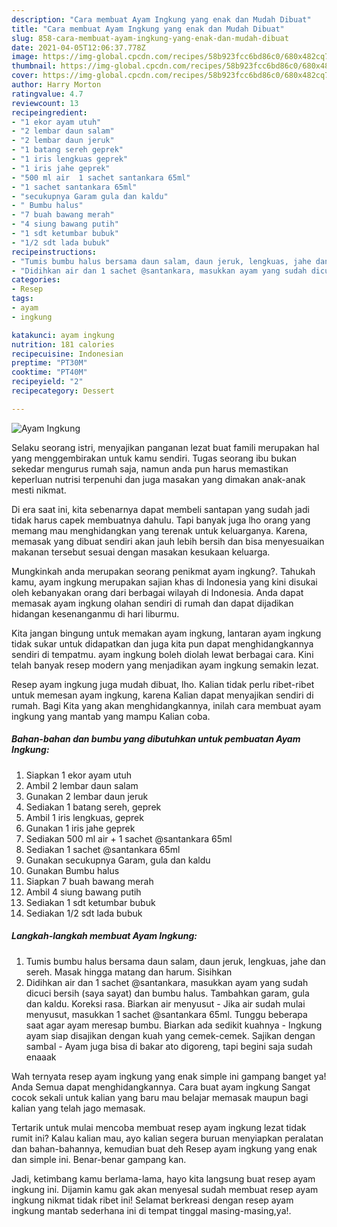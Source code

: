 ```yaml
---
description: "Cara membuat Ayam Ingkung yang enak dan Mudah Dibuat"
title: "Cara membuat Ayam Ingkung yang enak dan Mudah Dibuat"
slug: 858-cara-membuat-ayam-ingkung-yang-enak-dan-mudah-dibuat
date: 2021-04-05T12:06:37.778Z
image: https://img-global.cpcdn.com/recipes/58b923fcc6bd86c0/680x482cq70/ayam-ingkung-foto-resep-utama.jpg
thumbnail: https://img-global.cpcdn.com/recipes/58b923fcc6bd86c0/680x482cq70/ayam-ingkung-foto-resep-utama.jpg
cover: https://img-global.cpcdn.com/recipes/58b923fcc6bd86c0/680x482cq70/ayam-ingkung-foto-resep-utama.jpg
author: Harry Morton
ratingvalue: 4.7
reviewcount: 13
recipeingredient:
- "1 ekor ayam utuh"
- "2 lembar daun salam"
- "2 lembar daun jeruk"
- "1 batang sereh geprek"
- "1 iris lengkuas geprek"
- "1 iris jahe geprek"
- "500 ml air  1 sachet santankara 65ml"
- "1 sachet santankara 65ml"
- "secukupnya Garam gula dan kaldu"
- " Bumbu halus"
- "7 buah bawang merah"
- "4 siung bawang putih"
- "1 sdt ketumbar bubuk"
- "1/2 sdt lada bubuk"
recipeinstructions:
- "Tumis bumbu halus bersama daun salam, daun jeruk, lengkuas, jahe dan sereh. Masak hingga matang dan harum. Sisihkan"
- "Didihkan air dan 1 sachet @santankara, masukkan ayam yang sudah dicuci bersih (saya sayat) dan bumbu halus. Tambahkan garam, gula dan kaldu. Koreksi rasa. Biarkan air menyusut Jika air sudah mulai menyusut, masukkan 1 sachet @santankara 65ml. Tunggu beberapa saat agar ayam meresap bumbu. Biarkan ada sedikit kuahnya Ingkung ayam siap disajikan dengan kuah yang cemek-cemek. Sajikan dengan sambal Ayam juga bisa di bakar ato digoreng, tapi begini saja sudah enaaak"
categories:
- Resep
tags:
- ayam
- ingkung

katakunci: ayam ingkung 
nutrition: 181 calories
recipecuisine: Indonesian
preptime: "PT30M"
cooktime: "PT40M"
recipeyield: "2"
recipecategory: Dessert

---
```



![Ayam Ingkung](https://img-global.cpcdn.com/recipes/58b923fcc6bd86c0/680x482cq70/ayam-ingkung-foto-resep-utama.jpg)

Selaku seorang istri, menyajikan panganan lezat buat famili merupakan hal yang menggembirakan untuk kamu sendiri. Tugas seorang ibu bukan sekedar mengurus rumah saja, namun anda pun harus memastikan keperluan nutrisi terpenuhi dan juga masakan yang dimakan anak-anak mesti nikmat.

Di era  saat ini, kita sebenarnya dapat membeli santapan yang sudah jadi tidak harus capek membuatnya dahulu. Tapi banyak juga lho orang yang memang mau menghidangkan yang terenak untuk keluarganya. Karena, memasak yang dibuat sendiri akan jauh lebih bersih dan bisa menyesuaikan makanan tersebut sesuai dengan masakan kesukaan keluarga. 



Mungkinkah anda merupakan seorang penikmat ayam ingkung?. Tahukah kamu, ayam ingkung merupakan sajian khas di Indonesia yang kini disukai oleh kebanyakan orang dari berbagai wilayah di Indonesia. Anda dapat memasak ayam ingkung olahan sendiri di rumah dan dapat dijadikan hidangan kesenanganmu di hari liburmu.

Kita jangan bingung untuk memakan ayam ingkung, lantaran ayam ingkung tidak sukar untuk didapatkan dan juga kita pun dapat menghidangkannya sendiri di tempatmu. ayam ingkung boleh diolah lewat berbagai cara. Kini telah banyak resep modern yang menjadikan ayam ingkung semakin lezat.

Resep ayam ingkung juga mudah dibuat, lho. Kalian tidak perlu ribet-ribet untuk memesan ayam ingkung, karena Kalian dapat menyajikan sendiri di rumah. Bagi Kita yang akan menghidangkannya, inilah cara membuat ayam ingkung yang mantab yang mampu Kalian coba.

<!--inarticleads1-->

##### Bahan-bahan dan bumbu yang dibutuhkan untuk pembuatan Ayam Ingkung:

1. Siapkan 1 ekor ayam utuh
1. Ambil 2 lembar daun salam
1. Gunakan 2 lembar daun jeruk
1. Sediakan 1 batang sereh, geprek
1. Ambil 1 iris lengkuas, geprek
1. Gunakan 1 iris jahe geprek
1. Sediakan 500 ml air + 1 sachet @santankara 65ml
1. Sediakan 1 sachet @santankara 65ml
1. Gunakan secukupnya Garam, gula dan kaldu
1. Gunakan  Bumbu halus
1. Siapkan 7 buah bawang merah
1. Ambil 4 siung bawang putih
1. Sediakan 1 sdt ketumbar bubuk
1. Sediakan 1/2 sdt lada bubuk




<!--inarticleads2-->

##### Langkah-langkah membuat Ayam Ingkung:

1. Tumis bumbu halus bersama daun salam, daun jeruk, lengkuas, jahe dan sereh. Masak hingga matang dan harum. Sisihkan
1. Didihkan air dan 1 sachet @santankara, masukkan ayam yang sudah dicuci bersih (saya sayat) dan bumbu halus. Tambahkan garam, gula dan kaldu. Koreksi rasa. Biarkan air menyusut - Jika air sudah mulai menyusut, masukkan 1 sachet @santankara 65ml. Tunggu beberapa saat agar ayam meresap bumbu. Biarkan ada sedikit kuahnya - Ingkung ayam siap disajikan dengan kuah yang cemek-cemek. Sajikan dengan sambal - Ayam juga bisa di bakar ato digoreng, tapi begini saja sudah enaaak




Wah ternyata resep ayam ingkung yang enak simple ini gampang banget ya! Anda Semua dapat menghidangkannya. Cara buat ayam ingkung Sangat cocok sekali untuk kalian yang baru mau belajar memasak maupun bagi kalian yang telah jago memasak.

Tertarik untuk mulai mencoba membuat resep ayam ingkung lezat tidak rumit ini? Kalau kalian mau, ayo kalian segera buruan menyiapkan peralatan dan bahan-bahannya, kemudian buat deh Resep ayam ingkung yang enak dan simple ini. Benar-benar gampang kan. 

Jadi, ketimbang kamu berlama-lama, hayo kita langsung buat resep ayam ingkung ini. Dijamin kamu gak akan menyesal sudah membuat resep ayam ingkung nikmat tidak ribet ini! Selamat berkreasi dengan resep ayam ingkung mantab sederhana ini di tempat tinggal masing-masing,ya!.

